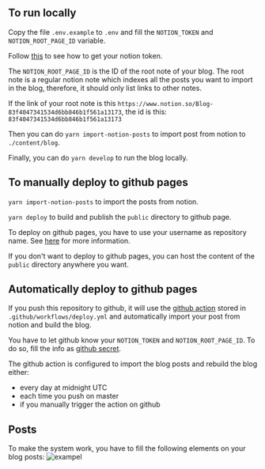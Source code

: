 ## To run locally

Copy the file `.env.example` to `.env` and fill the `NOTION_TOKEN` and `NOTION_ROOT_PAGE_ID` variable.

Follow [this](https://www.redgregory.com/notion/2020/6/15/9zuzav95gwzwewdu1dspweqbv481s5) to see how to get your notion token.

The `NOTION_ROOT_PAGE_ID` is the ID of the root note of your blog. The root note is a regular notion note which indexes all the posts you want to import in the blog, therefore, it should only list links to other notes.

If the link of your root note is this `https://www.notion.so/Blog-83f4047341534d6bb846b1f561a13173`, the id is this: `83f4047341534d6bb846b1f561a13173`

Then you can do `yarn import-notion-posts` to import post from notion to `./content/blog`.

Finally, you can do `yarn develop` to run the blog locally.

## To manually deploy to github pages

`yarn import-notion-posts` to import the posts from notion.

`yarn deploy` to build and publish the `public` directory to github page.

To deploy on github pages, you have to use your username as repository name. See [here](https://pages.github.com/) for more information.

If you don't want to deploy to github pages, you can host the content of the `public` directory anywhere you want.

## Automatically deploy to github pages

If you push this repository to github, it will use the [github action](https://github.com/features/actions) stored in `.github/workflows/deploy.yml` and automatically import your post from notion and build the blog.

You have to let github know your `NOTION_TOKEN` and `NOTION_ROOT_PAGE_ID`. To do so, fill the info as [github secret](https://docs.github.com/en/actions/configuring-and-managing-workflows/creating-and-storing-encrypted-secrets).

The github action is configured to import the blog posts and rebuild the blog either:

- every day at midnight UTC
- each time you push on master
- if you manually trigger the action on github

## Posts

To make the system work, you have to fill the following elements on your blog posts:
![exampel](https://user-images.githubusercontent.com/604486/95316471-24c4ee80-0894-11eb-8399-f99701b801da.png)

